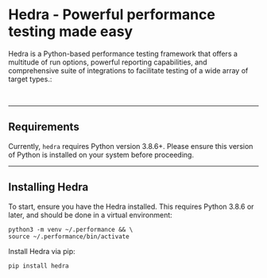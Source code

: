 # Hedra - Powerful performance testing made easy

Hedra is a Python-based performance testing framework that offers a multitude of run options, powerful reporting capabilities, and comprehensive suite of integrations to facilitate testing of a wide array of target types.:

<br/>

___________

## <b>Requirements </b>

Currently, `hedra` requires Python version 3.8.6+. Please ensure this version of Python is installed on your system before proceeding. 

___________

## <b>Installing Hedra </b>

To start, ensure you have the Hedra installed. This requires Python 3.8.6 or later, and should be done in a virtual environment:

```
python3 -m venv ~/.performance && \
source ~/.performance/bin/activate
```

Install Hedra via pip:

```
pip install hedra
```